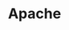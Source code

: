 ---
title: Apache
slug: apache
summary: Apache Software Foundation 发布的各种软件
help_available: false
categories:
- general
---